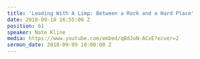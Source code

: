 ```yaml
---
title: 'Leading With A Limp: Between a Rock and a Hard Place'
date: 2018-09-10 16:55:00 Z
position: 61
speaker: Nate Kline
media: https://www.youtube.com/embed/qBdJoN-ACxE?ecver=2
sermon_date: 2018-09-09 10:00:00 Z
---
```



